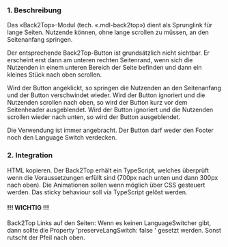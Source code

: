 ### 1. Beschreibung 
Das «Back2Top»-Modul (tech. «.mdl-back2top») dient als Sprunglink für lange Seiten. Nutzende können, ohne lange scrollen zu müssen, an den Seitenanfang springen.

Der entsprechende Back2Top-Button ist grundsätzlich nicht sichtbar. Er erscheint erst dann am unteren rechten Seitenrand, wenn sich die Nutzenden in einem unteren Bereich der Seite befinden und dann ein kleines Stück nach oben scrollen.

Wird der Button angeklickt, so springen die Nutzenden an den Seitenanfang und der Button verschwindet wieder.
Wird der Button ignoriert und die Nutzenden scrollen nach oben, so wird der Button kurz vor dem Seitenheader ausgeblendet.
Wird der Button ignoriert und die Nutzenden scrollen wieder nach unten, so wird der Button ausgeblendet.

Die Verwendung ist immer angebracht.
Der Button darf weder den Footer noch den Language Switch verdecken.

### 2. Integration
 HTML kopieren. 
 Der Back2Top erhält ein TypeScript, welches überprüft wenn die Voraussetzungen erfüllt sind (700px nach unten und dann 300px nach oben). Die Animationen sollen wenn möglich über CSS gesteuert werden. Das sticky behaviour soll via TypeScript gelöst werden.
#### !!! WICHTIG !!!
 Back2Top Links auf den Seiten: Wenn es keinen LanguageSwitcher gibt, dann sollte die Property 'preserveLangSwitch: false ' gesetzt werden. Sonst rutscht der Pfeil nach oben.


